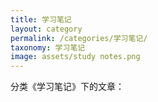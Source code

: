 ```yaml
---
title: 学习笔记
layout: category
permalink: /categories/学习笔记/
taxonomy: 学习笔记
image: assets/study notes.png
---
```


分类《学习笔记》下的文章：
